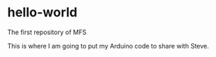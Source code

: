# hello-world
The first repository of MFS

This is where I am going to put my Arduino code to share with Steve.
